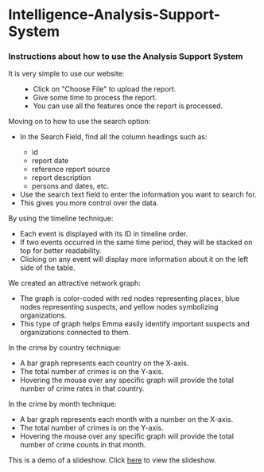 # Intelligence-Analysis-Support-System

<h3>Instructions about how to use the Analysis Support System</h3>

<p>It is very simple to use our website:</p>
<ul style="padding-left:50px;">
    <li>Click on "Choose File" to upload the report.</li>
    <li>Give some time to process the report.</li>
    <li>You can use all the features once the report is processed.</li>
</ul>

<p>Moving on to how to use the search option:</p>
<ul>
    <li>In the Search Field, find all the column headings such as:</li>
    <ul>
        <li>id</li>
        <li>report date</li>
        <li>reference report source</li>
        <li>report description</li>
        <li>persons and dates, etc.</li>
    </ul>
    <li>Use the search text field to enter the information you want to search for.</li>
    <li>This gives you more control over the data.</li>
</ul>

<p>By using the timeline technique:</p>
<ul>
    <li>Each event is displayed with its ID in timeline order.</li>
    <li>If two events occurred in the same time period, they will be stacked on top for better readability.</li>
    <li>Clicking on any event will display more information about it on the left side of the table.</li>
</ul>

<p>We created an attractive network graph:</p>
<ul>
    <li>The graph is color-coded with red nodes representing places, blue nodes representing suspects, and yellow nodes symbolizing organizations.</li>
    <li>This type of graph helps Emma easily identify important suspects and organizations connected to them.</li>
</ul>

<p>In the crime by country technique:</p>
<ul>
    <li>A bar graph represents each country on the X-axis.</li>
    <li>The total number of crimes is on the Y-axis.</li>
    <li>Hovering the mouse over any specific graph will provide the total number of crime rates in that country.</li>
</ul>

<p>In the crime by month technique:</p>
<ul>
    <li>A bar graph represents each month with a number on the X-axis.</li>
    <li>The total number of crimes is on the Y-axis.</li>
    <li>Hovering the mouse over any specific graph will provide the total number of crime counts in that month.</li>
</ul>


This is a demo of a slideshow. Click [here](https://NischalRam.github.io/Intelligence-Analysis-Support-System/README_html.html) to view the slideshow.
